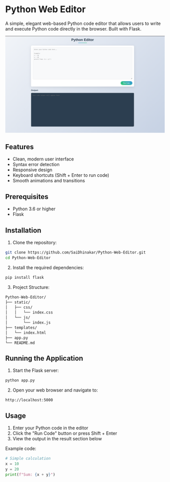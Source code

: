 # Python Web Editor

A simple, elegant web-based Python code editor that allows users to write and execute Python code directly in the browser. Built with Flask.

![Python Editor Screenshot](image.png)
## Features

- Clean, modern user interface
- Syntax error detection
- Responsive design
- Keyboard shortcuts (Shift + Enter to run code)
- Smooth animations and transitions

## Prerequisites

- Python 3.6 or higher
- Flask

## Installation

1. Clone the repository:
```bash
git clone https://github.com/SaiDhinakar/Python-Web-Editor.git
cd Python-Web-Editor
```

2. Install the required dependencies:
```bash
pip install flask
```

3. Project Structure:
```
Python-Web-Editor/
├── static/
│   ├── css/
│   │   └── index.css
│   └── js/
│       └── index.js
├── templates/
│   └── index.html
├── app.py
└── README.md
```

## Running the Application

1. Start the Flask server:
```bash
python app.py
```

2. Open your web browser and navigate to:
```
http://localhost:5000
```

## Usage

1. Enter your Python code in the editor
2. Click the "Run Code" button or press Shift + Enter
3. View the output in the result section below

Example code:
```python
# Simple calculation
x = 10
y = 20
print(f"Sum: {x + y}")
```

